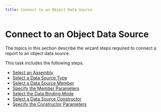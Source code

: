 ```yaml
---
title: Connect to an Object Data Source
---
```

# Connect to an Object Data Source
The topics in this section describe the wizard steps required to connect a report to an object data source.

This task includes the following steps.
* [Select an Assembly](../../../../../../interface-elements-for-desktop/articles/report-designer/report-designer-for-wpf/report-wizard/data-bound-report/connect-to-an-object-data-source/select-an-assembly.md)
* [Select a Data Source Type](../../../../../../interface-elements-for-desktop/articles/report-designer/report-designer-for-wpf/report-wizard/data-bound-report/connect-to-an-object-data-source/select-a-data-source-type.md)
* [Select a Data Source Member](../../../../../../interface-elements-for-desktop/articles/report-designer/report-designer-for-wpf/report-wizard/data-bound-report/connect-to-an-object-data-source/select-a-data-source-member.md)
* [Specify the Member Parameters](../../../../../../interface-elements-for-desktop/articles/report-designer/report-designer-for-wpf/report-wizard/data-bound-report/connect-to-an-object-data-source/specify-the-member-parameters.md)
* [Select the Data Binding Mode](../../../../../../interface-elements-for-desktop/articles/report-designer/report-designer-for-wpf/report-wizard/data-bound-report/connect-to-an-object-data-source/select-the-data-binding-mode.md)
* [Select a Data Source Constructor](../../../../../../interface-elements-for-desktop/articles/report-designer/report-designer-for-wpf/report-wizard/data-bound-report/connect-to-an-object-data-source/select-a-data-source-constructor.md)
* [Specify the Constructor Parameters](../../../../../../interface-elements-for-desktop/articles/report-designer/report-designer-for-wpf/report-wizard/data-bound-report/connect-to-an-object-data-source/specify-the-constructor-parameters.md)